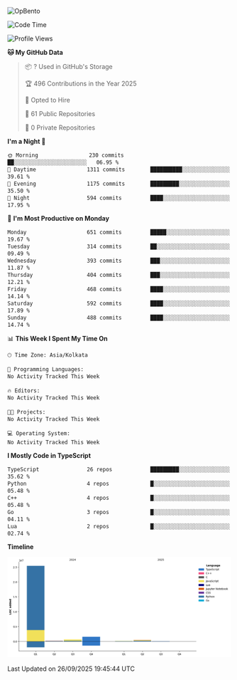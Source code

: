 ![OpBento](https://firebasestorage.googleapis.com/v0/b/smartkaksha-fe32c.appspot.com/o/opbento%2Fparthkapoor-dev3db8f.png?alt=media)

<!--START_SECTION:waka-->
![Code Time](http://img.shields.io/badge/Code%20Time-0%20secs-blue)

![Profile Views](http://img.shields.io/badge/Profile%20Views-0-blue)

**🐱 My GitHub Data** 

> 📦 ? Used in GitHub's Storage 
 > 
> 🏆 496 Contributions in the Year 2025
 > 
> 💼 Opted to Hire
 > 
> 📜 61 Public Repositories 
 > 
> 🔑 0 Private Repositories 
 > 
**I'm a Night 🦉** 

```text
🌞 Morning                230 commits         ██░░░░░░░░░░░░░░░░░░░░░░░   06.95 % 
🌆 Daytime                1311 commits        ██████████░░░░░░░░░░░░░░░   39.61 % 
🌃 Evening                1175 commits        █████████░░░░░░░░░░░░░░░░   35.50 % 
🌙 Night                  594 commits         ████░░░░░░░░░░░░░░░░░░░░░   17.95 % 
```
📅 **I'm Most Productive on Monday** 

```text
Monday                   651 commits         █████░░░░░░░░░░░░░░░░░░░░   19.67 % 
Tuesday                  314 commits         ██░░░░░░░░░░░░░░░░░░░░░░░   09.49 % 
Wednesday                393 commits         ███░░░░░░░░░░░░░░░░░░░░░░   11.87 % 
Thursday                 404 commits         ███░░░░░░░░░░░░░░░░░░░░░░   12.21 % 
Friday                   468 commits         ████░░░░░░░░░░░░░░░░░░░░░   14.14 % 
Saturday                 592 commits         ████░░░░░░░░░░░░░░░░░░░░░   17.89 % 
Sunday                   488 commits         ████░░░░░░░░░░░░░░░░░░░░░   14.74 % 
```


📊 **This Week I Spent My Time On** 

```text
🕑︎ Time Zone: Asia/Kolkata

💬 Programming Languages: 
No Activity Tracked This Week

🔥 Editors: 
No Activity Tracked This Week

🐱‍💻 Projects: 
No Activity Tracked This Week

💻 Operating System: 
No Activity Tracked This Week
```

**I Mostly Code in TypeScript** 

```text
TypeScript               26 repos            █████████░░░░░░░░░░░░░░░░   35.62 % 
Python                   4 repos             █░░░░░░░░░░░░░░░░░░░░░░░░   05.48 % 
C++                      4 repos             █░░░░░░░░░░░░░░░░░░░░░░░░   05.48 % 
Go                       3 repos             █░░░░░░░░░░░░░░░░░░░░░░░░   04.11 % 
Lua                      2 repos             █░░░░░░░░░░░░░░░░░░░░░░░░   02.74 % 
```



**Timeline**

![Lines of Code chart](https://raw.githubusercontent.com/ParthKapoor-dev/ParthKapoor-dev/main/assets/bar_graph.png)


 Last Updated on 26/09/2025 19:45:44 UTC
<!--END_SECTION:waka-->
